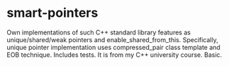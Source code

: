 # smart-pointers
Own implementations of such C++ standard library features as unique/shared/weak pointers and enable_shared_from_this. Specifically, unique pointer implementation uses compressed_pair class template and EOB technique. Includes tests. It is from my C++ university course. Basic.
